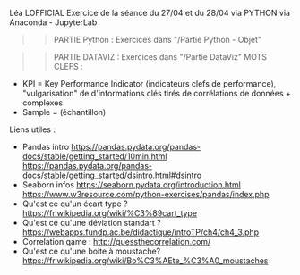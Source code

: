 Léa LOFFICIAL
Exercice de la séance du 27/04 et du 28/04 via PYTHON via Anaconda - JupyterLab
>> PARTIE Python : Exercices dans "/Partie Python - Objet"

>> PARTIE DATAVIZ : Exercices dans "/Partie DataViz"
MOTS CLEFS : 
- KPI = Key Performance Indicator (indicateurs clefs de performance), "vulgarisation" de d'informations clés tirés de corrélations de données + complexes.
- Sample = (échantillon)

Liens utiles :
- Pandas intro
https://pandas.pydata.org/pandas-docs/stable/getting_started/10min.html
https://pandas.pydata.org/pandas-docs/stable/getting_started/dsintro.html#dsintro
- Seaborn infos
https://seaborn.pydata.org/introduction.html
https://www.w3resource.com/python-exercises/pandas/index.php
- Qu'est ce qu'un écart type ?
https://fr.wikipedia.org/wiki/%C3%89cart_type
- Qu'est ce qu'une déviation standart ?
https://webapps.fundp.ac.be/didactique/introTP/ch4/ch4_3.php
- Correlation game :
http://guessthecorrelation.com/
- Qu'est ce qu'une boite à moustache?
https://fr.wikipedia.org/wiki/Bo%C3%AEte_%C3%A0_moustaches
